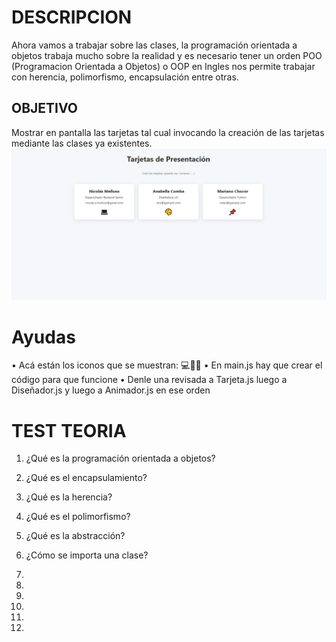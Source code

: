 # DESCRIPCION

Ahora vamos a trabajar sobre las clases, la programación orientada a objetos trabaja mucho sobre la realidad y es necesario tener un orden
POO (Programacion Orientada a Objetos) o OOP en Ingles nos permite trabajar con herencia, polimorfismo, encapsulación entre otras.

## OBJETIVO

Mostrar en pantalla las tarjetas tal cual invocando la creación de las tarjetas mediante las clases ya existentes. ![Resultado esperado](Resultado.png)

# Ayudas

• Acá están los iconos que se muestran: 💻🎨📌
• En main.js hay que crear el código para que funcione
• Denle una revisada a Tarjeta.js luego a Diseñador.js y luego a Animador.js en ese orden

# TEST TEORIA

1. ¿Qué es la programación orientada a objetos?
2. ¿Qué es el encapsulamiento?
3. ¿Qué es la herencia?
4. ¿Qué es el polimorfismo?
5. ¿Qué es la abstracción?
6. ¿Cómo se importa una clase?

1.





2.






3.







4.








5.









6.






